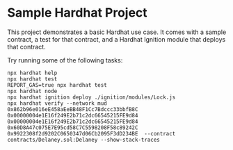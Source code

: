 # Sample Hardhat Project

This project demonstrates a basic Hardhat use case. It comes with a sample contract, a test for that contract, and a Hardhat Ignition module that deploys that contract.

Try running some of the following tasks:

```shell
npx hardhat help
npx hardhat test
REPORT_GAS=true npx hardhat test
npx hardhat node
npx hardhat ignition deploy ./ignition/modules/Lock.js
npx hardhat verify --network mud 0x862b96e016eE458aEeBB48F1Cc7Bdccc33bbfB8C 0x00000004e1E16f249E2b71c2dc66545215FE9d84 0x00000004e1E16f249E2b71c2dc66545215FE9d84 0x60D8A47c075E7E95cd58C7C5598208F58c89242C 0x9922308f2d9202C0650347d06Cb2095F3dD234BE  --contract contracts/Delaney.sol:Delaney --show-stack-traces 
```
